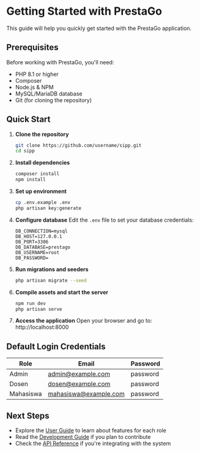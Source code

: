 # Getting Started with PrestaGo

This guide will help you quickly get started with the PrestaGo application.

## Prerequisites

Before working with PrestaGo, you'll need:

- PHP 8.1 or higher
- Composer
- Node.js & NPM
- MySQL/MariaDB database
- Git (for cloning the repository)

## Quick Start

1. **Clone the repository**
   ```bash
   git clone https://github.com/username/sipp.git
   cd sipp
   ```

2. **Install dependencies**
   ```bash
   composer install
   npm install
   ```

3. **Set up environment**
   ```bash
   cp .env.example .env
   php artisan key:generate
   ```
   
4. **Configure database**
   Edit the `.env` file to set your database credentials:
   ```
   DB_CONNECTION=mysql
   DB_HOST=127.0.0.1
   DB_PORT=3306
   DB_DATABASE=prestago
   DB_USERNAME=root
   DB_PASSWORD=
   ```

5. **Run migrations and seeders**
   ```bash
   php artisan migrate --seed
   ```

6. **Compile assets and start the server**
   ```bash
   npm run dev
   php artisan serve
   ```

7. **Access the application**
   Open your browser and go to: http://localhost:8000

## Default Login Credentials

| Role | Email | Password |
|------|-------|----------|
| Admin | admin@example.com | password |
| Dosen | dosen@example.com | password |
| Mahasiswa | mahasiswa@example.com | password |

## Next Steps

- Explore the [User Guide](./user-guide.md) to learn about features for each role
- Read the [Development Guide](./development-guide.md) if you plan to contribute
- Check the [API Reference](./api-reference.md) if you're integrating with the system 